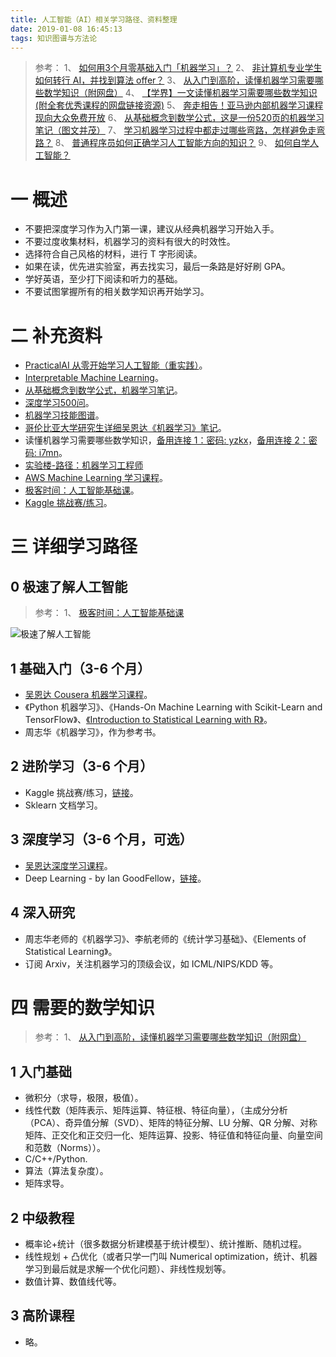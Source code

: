```yaml
---
title: 人工智能（AI）相关学习路径、资料整理
date: 2019-01-08 16:45:13
tags: 知识图谱与方法论
---
```

> 参考：
1、 [如何用3个月零基础入门「机器学习」？](https://zhuanlan.zhihu.com/p/29704017)
2、 [非计算机专业学生如何转行 AI，并找到算法 offer？](https://www.zhihu.com/question/265041005)
3、 [从入门到高阶，读懂机器学习需要哪些数学知识（附网盘）](https://zhuanlan.zhihu.com/p/36018667)
4、 [【学界】一文读懂机器学习需要哪些数学知识(附全套优秀课程的网盘链接资源)](https://zhuanlan.zhihu.com/p/33999430)
5、 [奔走相告！亚马逊内部机器学习课程现向大众免费开放](https://zhuanlan.zhihu.com/p/51011016)
6、 [从基础概念到数学公式，这是一份520页的机器学习笔记（图文并茂）](https://zhuanlan.zhihu.com/p/36287950)
7、 [学习机器学习过程中都走过哪些弯路，怎样避免走弯路？](https://www.zhihu.com/question/265000993/answer/288147789)
8、 [普通程序员如何正确学习人工智能方向的知识？](https://www.zhihu.com/question/51039416/answer/126821822)
9、 [如何自学人工智能？](https://www.zhihu.com/question/21277368/answer/550671387)

# 一 概述
- 不要把深度学习作为入门第一课，建议从经典机器学习开始入手。
- 不要过度收集材料，机器学习的资料有很大的时效性。
- 选择符合自己风格的材料，进行 T 字形阅读。
- 如果在读，优先进实验室，再去找实习，最后一条路是好好刷 GPA。
- 学好英语，至少打下阅读和听力的基础。
- 不要试图掌握所有的相关数学知识再开始学习。

# 二 补充资料
- [PracticalAI 从零开始学习人工智能（重实践）](https://github.com/GokuMohandas/practicalAI/)。
- [Interpretable Machine Learning](https://christophm.github.io/interpretable-ml-book/index.html)。
- [从基础概念到数学公式，机器学习笔记](https://pan.baidu.com/s/1tNXYQNadAsDGfPvuuj7_Tw#list/path=%2F)。
- [深度学习500问](https://github.com/scutan90/DeepLearning-500-questions)。
- [机器学习技能图谱](https://github.com/TeamStuQ/skill-map/blob/master/data/designbyStuQ/png-MachineLearning-by-StuQ.png)。
- [哥伦比亚大学研究生详细吴恩达《机器学习》笔记](https://wei2624.github.io/machine%20learning/Machine-Learning-Notes/)。
- 读懂机器学习需要哪些数学知识，[备用连接 1：密码: yzkx](https://pan.baidu.com/s/1rEoidASC51_gDMcLpi1wxQ)，[备用连接 2：密码: i7mn](https://pan.baidu.com/s/1PCkS--EpbOaQ7LD8HGlBfQ)。
- [实验楼-路径：机器学习工程师](https://www.shiyanlou.com/paths/20)
- [AWS Machine Learning 学习课程](https://aws.amazon.com/cn/training/learning-paths/machine-learning/)。
- [极客时间：人工智能基础课](https://time.geekbang.org/column/intro/62)。
- [Kaggle 挑战赛/练习](https://www.kaggle.com/)。

# 三 详细学习路径
## 0 极速了解人工智能
> 参考：
1、 [极客时间：人工智能基础课](https://time.geekbang.org/column/intro/62)

![极速了解人工智能](图1.PNG)

## 1 基础入门（3-6 个月）
- [吴恩达 Cousera 机器学习课程](https://www.coursera.org/learn/machine-learning)。
- 《Python 机器学习》、《Hands-On Machine Learning with Scikit-Learn and TensorFlow》、[《Introduction to Statistical Learning with R》](http://www-bcf.usc.edu/~gareth/ISL/ISLR%20First%20Printing.pdf)。
- 周志华《机器学习》，作为参考书。

## 2 进阶学习（3-6 个月）
- Kaggle 挑战赛/练习，[链接](https://www.kaggle.com/)。
- Sklearn 文档学习。

## 3 深度学习（3-6 个月，可选）
- [吴恩达深度学习课程](https://mooc.study.163.com/smartSpec/detail/1001319001.htm)。
- Deep Learning - by Ian GoodFellow，[链接](https://github.com/exacity/deeplearningbook-chinese)。

## 4 深入研究
- 周志华老师的《机器学习》、李航老师的《统计学习基础》、《Elements of Statistical Learning》。
- 订阅 Arxiv，关注机器学习的顶级会议，如 ICML/NIPS/KDD 等。

# 四 需要的数学知识
> 参考：
1、 [从入门到高阶，读懂机器学习需要哪些数学知识（附网盘）](https://zhuanlan.zhihu.com/p/36018667)

## 1 入门基础
- 微积分（求导，极限，极值）。
- 线性代数（矩阵表示、矩阵运算、特征根、特征向量），（主成分分析（PCA）、奇异值分解（SVD）、矩阵的特征分解、LU 分解、QR 分解、对称矩阵、正交化和正交归一化、矩阵运算、投影、特征值和特征向量、向量空间和范数（Norms））。
- C/C++/Python.
- 算法（算法复杂度）。
- 矩阵求导。

## 2 中级教程
- 概率论+统计（很多数据分析建模基于统计模型）、统计推断、随机过程。
- 线性规划 + 凸优化（或者只学一门叫 Numerical optimization，统计、机器学习到最后就是求解一个优化问题）、非线性规划等。
- 数值计算、数值线代等。

## 3 高阶课程
- 略。